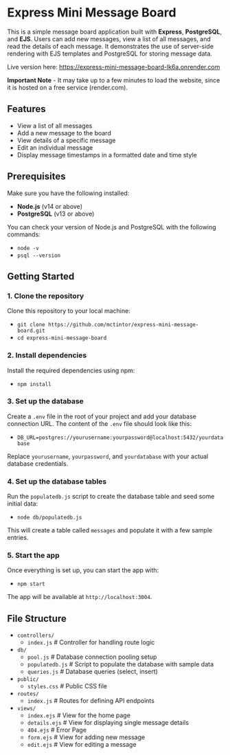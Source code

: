 # Express Mini Message Board

This is a simple message board application built with **Express**, **PostgreSQL**, and **EJS**. Users can add new messages, view a list of all messages, and read the details of each message. It demonstrates the use of server-side rendering with EJS templates and PostgreSQL for storing message data.

Live version here: https://express-mini-message-board-lk6a.onrender.com

**Important Note** - It may take up to a few minutes to load the website, since it is hosted on a free service (render.com).

## Features

- View a list of all messages
- Add a new message to the board
- View details of a specific message
- Edit an individual message
- Display message timestamps in a formatted date and time style

## Prerequisites

Make sure you have the following installed:

- **Node.js** (v14 or above)
- **PostgreSQL** (v13 or above)

You can check your version of Node.js and PostgreSQL with the following commands:

- `node -v`
- `psql --version`

## Getting Started

### 1. Clone the repository

Clone this repository to your local machine:

- `git clone https://github.com/mctintor/express-mini-message-board.git`
- `cd express-mini-message-board`

### 2. Install dependencies

Install the required dependencies using npm:

- `npm install`

### 3. Set up the database

Create a `.env` file in the root of your project and add your database connection URL. The content of the `.env` file should look like this:

- `DB_URL=postgres://yourusername:yourpassword@localhost:5432/yourdatabase`

Replace `yourusername`, `yourpassword`, and `yourdatabase` with your actual database credentials.

### 4. Set up the database tables

Run the `populatedb.js` script to create the database table and seed some initial data:

- `node db/populatedb.js`

This will create a table called `messages` and populate it with a few sample entries.

### 5. Start the app

Once everything is set up, you can start the app with:

- `npm start`

The app will be available at `http://localhost:3004`.

## File Structure

- `controllers/`
  - `index.js`          # Controller for handling route logic
- `db/`
  - `pool.js`           # Database connection pooling setup
  - `populatedb.js`     # Script to populate the database with sample data
  - `queries.js`        # Database queries (select, insert)
- `public/`
  - `styles.css`        # Public CSS file
- `routes/`
  - `index.js`          # Routes for defining API endpoints
- `views/`
  - `index.ejs`         # View for the home page
  - `details.ejs`       # View for displaying single message details
  - `404.ejs`           # Error Page
  - `form.ejs`          # View for adding new message
  - `edit.ejs`          # View for editing a message
